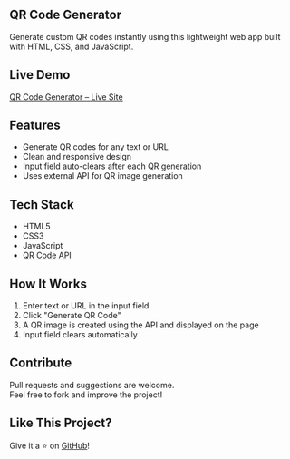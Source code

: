 ## QR Code Generator

Generate custom QR codes instantly using this lightweight web app built with HTML, CSS, and JavaScript.

##  Live Demo

[QR Code Generator – Live Site](https://md-imam75.github.io/QR_CODE_GENERATOR/)

##  Features

- Generate QR codes for any text or URL
- Clean and responsive design
- Input field auto-clears after each QR generation
- Uses external API for QR image generation

## Tech Stack

- HTML5  
- CSS3  
- JavaScript  
- [QR Code API](https://api.qrserver.com/)

##  How It Works

1. Enter text or URL in the input field
2. Click "Generate QR Code"
3. A QR image is created using the API and displayed on the page
4. Input field clears automatically

##  Contribute

Pull requests and suggestions are welcome.  
Feel free to fork and improve the project!

## Like This Project?

Give it a ⭐ on [GitHub](https://github.com/md-imam75/QR-Code-Generator)!

